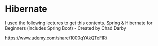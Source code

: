 # Hibernate

I used the following lectures to get this contents. 
Spring & Hibernate for Beginners (includes Spring Boot) - Created by Chad Darby

https://www.udemy.com/share/1000qYAkQTeFlR/


